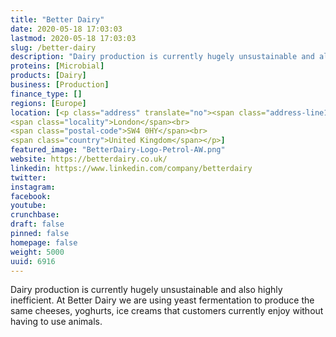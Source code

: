 ```yaml
---
title: "Better Dairy"
date: 2020-05-18 17:03:03
lastmod: 2020-05-18 17:03:03
slug: /better-dairy
description: "Dairy production is currently hugely unsustainable and also highly inefficient. At Better Dairy we are using yeast fermentation to produce the same cheeses, yoghurts, ice creams that customers currently enjoy without having to use animals."
proteins: [Microbial]
products: [Dairy]
business: [Production]
finance_type: []
regions: [Europe]
location: [<p class="address" translate="no"><span class="address-line1">The Pavement</span><br>
<span class="locality">London</span><br>
<span class="postal-code">SW4 0HY</span><br>
<span class="country">United Kingdom</span></p>]
featured_image: "BetterDairy-Logo-Petrol-AW.png"
website: https://betterdairy.co.uk/
linkedin: https://www.linkedin.com/company/betterdairy
twitter: 
instagram: 
facebook: 
youtube: 
crunchbase: 
draft: false
pinned: false
homepage: false
weight: 5000
uuid: 6916
---
```

Dairy production is currently hugely unsustainable and also highly inefficient. At Better Dairy we are using yeast fermentation to produce the same cheeses, yoghurts, ice creams that customers currently enjoy without having to use animals.
